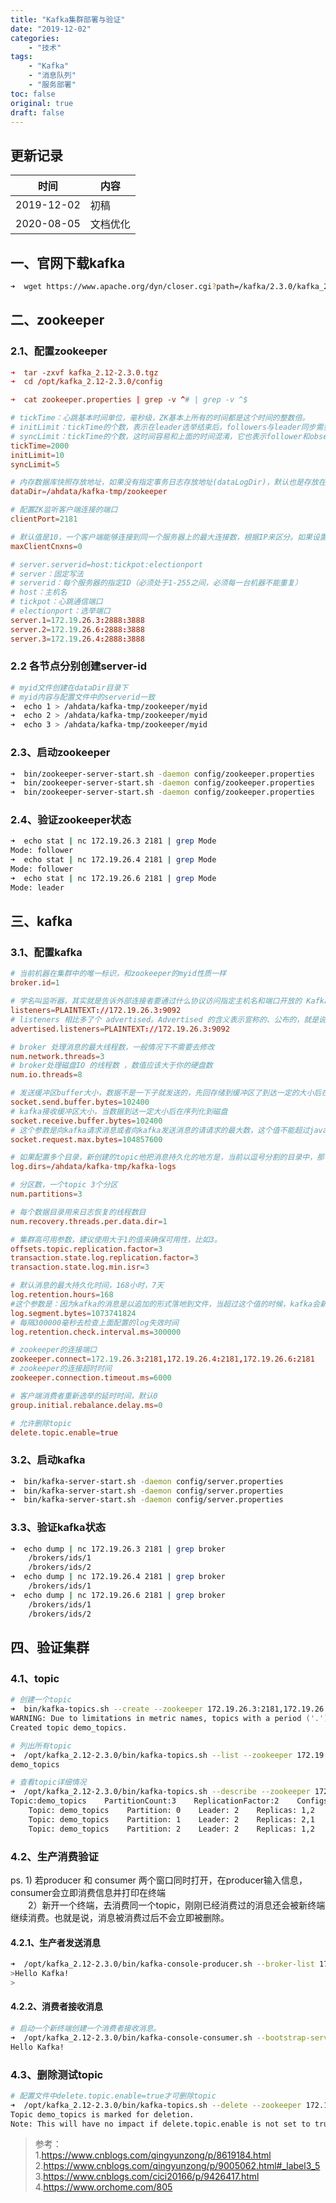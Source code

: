 ```yaml
---
title: "Kafka集群部署与验证"
date: "2019-12-02"
categories:
    - "技术"
tags:
    - "Kafka"
    - "消息队列"
    - "服务部署"
toc: false
original: true
draft: false
---
```


## 更新记录

| 时间       | 内容     |
| ---------- | -------- |
| 2019-12-02 | 初稿     |
| 2020-08-05 | 文档优化 |

## 一、官网下载kafka

``` zsh
➜  wget https://www.apache.org/dyn/closer.cgi?path=/kafka/2.3.0/kafka_2.12-2.3.0.tgz
```

## 二、zookeeper

### 2.1、配置zookeeper

``` conf
➜  tar -zxvf kafka_2.12-2.3.0.tgz
➜  cd /opt/kafka_2.12-2.3.0/config

➜  cat zookeeper.properties | grep -v ^# | grep -v ^$

# tickTime：心跳基本时间单位，毫秒级，ZK基本上所有的时间都是这个时间的整数倍。
# initLimit：tickTime的个数，表示在leader选举结束后，followers与leader同步需要的时间，如果followers比较多或者说leader的数据灰常多时，同步时间相应可能会增加，那么这个值也需要相应增加。当然，这个值也是follower和observer在开始同步leader的数据时的最大等待时间(setSoTimeout)
# syncLimit：tickTime的个数，这时间容易和上面的时间混淆，它也表示follower和observer与leader交互时的最大等待时间，只不过是在与leader同步完毕之后，进入正常请求转发或ping等消息交互时的超时时间。
tickTime=2000
initLimit=10
syncLimit=5

# 内存数据库快照存放地址，如果没有指定事务日志存放地址(dataLogDir)，默认也是存放在这个路径下，建议两个地址分开存放到不同的设备上。
dataDir=/ahdata/kafka-tmp/zookeeper

# 配置ZK监听客户端连接的端口
clientPort=2181

# 默认值是10，一个客户端能够连接到同一个服务器上的最大连接数，根据IP来区分。如果设置为0，表示没有任何限制。设置该值一方面是为了防止DoS攻击。
maxClientCnxns=0

# server.serverid=host:tickpot:electionport
# server：固定写法
# serverid：每个服务器的指定ID（必须处于1-255之间，必须每一台机器不能重复）
# host：主机名
# tickpot：心跳通信端口
# electionport：选举端口
server.1=172.19.26.3:2888:3888
server.2=172.19.26.6:2888:3888
server.3=172.19.26.4:2888:3888
```

### 2.2 各节点分别创建server-id

``` zsh
# myid文件创建在dataDir目录下
# myid内容与配置文件中的serverid一致
➜  echo 1 > /ahdata/kafka-tmp/zookeeper/myid
➜  echo 2 > /ahdata/kafka-tmp/zookeeper/myid
➜  echo 3 > /ahdata/kafka-tmp/zookeeper/myid
```

### 2.3、启动zookeeper

``` zsh
➜  bin/zookeeper-server-start.sh -daemon config/zookeeper.properties
➜  bin/zookeeper-server-start.sh -daemon config/zookeeper.properties
➜  bin/zookeeper-server-start.sh -daemon config/zookeeper.properties
```

### 2.4、验证zookeeper状态

``` zsh
➜  echo stat | nc 172.19.26.3 2181 | grep Mode
Mode: follower
➜  echo stat | nc 172.19.26.4 2181 | grep Mode
Mode: follower
➜  echo stat | nc 172.19.26.6 2181 | grep Mode
Mode: leader
```

## 三、kafka

### 3.1、配置kafka

``` conf
# 当前机器在集群中的唯一标识，和zookeeper的myid性质一样
broker.id=1

# 学名叫监听器，其实就是告诉外部连接者要通过什么协议访问指定主机名和端口开放的 Kafka 服务。
listeners=PLAINTEXT://172.19.26.3:9092
# listeners 相比多了个 advertised。Advertised 的含义表示宣称的、公布的，就是说这组监听器是 Broker 用于对外发布的。
advertised.listeners=PLAINTEXT://172.19.26.3:9092

# broker 处理消息的最大线程数，一般情况下不需要去修改
num.network.threads=3
# broker处理磁盘IO 的线程数 ，数值应该大于你的硬盘数
num.io.threads=8

# 发送缓冲区buffer大小，数据不是一下子就发送的，先回存储到缓冲区了到达一定的大小后在发送，能提高性能
socket.send.buffer.bytes=102400
# kafka接收缓冲区大小，当数据到达一定大小后在序列化到磁盘
socket.receive.buffer.bytes=102400
# 这个参数是向kafka请求消息或者向kafka发送消息的请请求的最大数，这个值不能超过java的堆栈大小
socket.request.max.bytes=104857600

# 如果配置多个目录，新创建的topic他把消息持久化的地方是，当前以逗号分割的目录中，那个分区数最少就放那一个
log.dirs=/ahdata/kafka-tmp/kafka-logs

# 分区数，一个topic 3个分区
num.partitions=3

# 每个数据目录用来日志恢复的线程数目
num.recovery.threads.per.data.dir=1

# 集群高可用参数，建议使用大于1的值来确保可用性，比如3。
offsets.topic.replication.factor=3
transaction.state.log.replication.factor=3
transaction.state.log.min.isr=3

# 默认消息的最大持久化时间，168小时，7天
log.retention.hours=168
#这个参数是：因为kafka的消息是以追加的形式落地到文件，当超过这个值的时候，kafka会新起一个文件
log.segment.bytes=1073741824
# 每隔300000毫秒去检查上面配置的log失效时间
log.retention.check.interval.ms=300000

# zookeeper的连接端口
zookeeper.connect=172.19.26.3:2181,172.19.26.4:2181,172.19.26.6:2181
# zookeeper的连接超时时间
zookeeper.connection.timeout.ms=6000

# 客户端消费者重新选举的延时时间，默认0
group.initial.rebalance.delay.ms=0

# 允许删除topic
delete.topic.enable=true
```

### 3.2、启动kafka

``` zsh
➜  bin/kafka-server-start.sh -daemon config/server.properties
➜  bin/kafka-server-start.sh -daemon config/server.properties
➜  bin/kafka-server-start.sh -daemon config/server.properties
```

### 3.3、验证kafka状态

``` zsh
➜  echo dump | nc 172.19.26.3 2181 | grep broker
    /brokers/ids/1
    /brokers/ids/2
➜  echo dump | nc 172.19.26.4 2181 | grep broker
    /brokers/ids/1
➜  echo dump | nc 172.19.26.6 2181 | grep broker
    /brokers/ids/1
    /brokers/ids/2
```

## 四、验证集群

### 4.1、topic

``` zsh
# 创建一个topic
➜  bin/kafka-topics.sh --create --zookeeper 172.19.26.3:2181,172.19.26.4:2181,172.19.26.6:2181 --replication-factor 2 --partitions 3 --topic demo_topics
WARNING: Due to limitations in metric names, topics with a period ('.') or underscore ('_') could collide. To avoid issues it is best to use either, but not both.
Created topic demo_topics.

# 列出所有topic
➜  /opt/kafka_2.12-2.3.0/bin/kafka-topics.sh --list --zookeeper 172.19.26.3:2181,172.19.26.4:2181,172.19.26.6:2181
demo_topics

# 查看topic详细情况
➜  /opt/kafka_2.12-2.3.0/bin/kafka-topics.sh --describe --zookeeper 172.19.26.3:2181,172.19.26.4:2181,172.19.26.6:2181 --topic demo_topics
Topic:demo_topics    PartitionCount:3    ReplicationFactor:2    Configs:
    Topic: demo_topics    Partition: 0    Leader: 2    Replicas: 1,2    Isr: 2,1
    Topic: demo_topics    Partition: 1    Leader: 2    Replicas: 2,1    Isr: 2,1
    Topic: demo_topics    Partition: 2    Leader: 2    Replicas: 1,2    Isr: 2,1
```

### 4.2、生产消费验证

ps. 1) 若producer 和 consumer 两个窗口同时打开，在producer输入信息，consumer会立即消费信息并打印在终端  
&ensp;&ensp;&ensp;&ensp;2）新开一个终端，去消费同一个topic，刚刚已经消费过的消息还会被新终端继续消费。也就是说，消息被消费过后不会立即被删除。　

#### 4.2.1、生产者发送消息

``` zsh
➜  /opt/kafka_2.12-2.3.0/bin/kafka-console-producer.sh --broker-list 172.19.26.3:9092,172.19.26.4:9092,172.19.26.6:9092 --topic demo_topics
>Hello Kafka!
>
```

#### 4.2.2、消费者接收消息

``` zsh
# 启动一个新终端创建一个消费者接收消息。
➜  /opt/kafka_2.12-2.3.0/bin/kafka-console-consumer.sh --bootstrap-server=172.19.26.3:9092,172.19.26.4:9092,172.19.26.6:9092 --topic demo_topics --from-beginning
Hello Kafka!
```

### 4.3、删除测试topic

``` zsh
# 配置文件中delete.topic.enable=true才可删除topic
➜  /opt/kafka_2.12-2.3.0/bin/kafka-topics.sh --delete --zookeeper 172.19.26.3:2181,172.19.26.4:2181,172.19.26.6:2181 --topic demo_topics
Topic demo_topics is marked for deletion.
Note: This will have no impact if delete.topic.enable is not set to true.
```

> 参考：  
> 1.<https://www.cnblogs.com/qingyunzong/p/8619184.html>  
> 2.<https://www.cnblogs.com/qingyunzong/p/9005062.html#_label3_5>  
> 3.<https://www.cnblogs.com/cici20166/p/9426417.html>  
> 4.<https://www.orchome.com/805>
